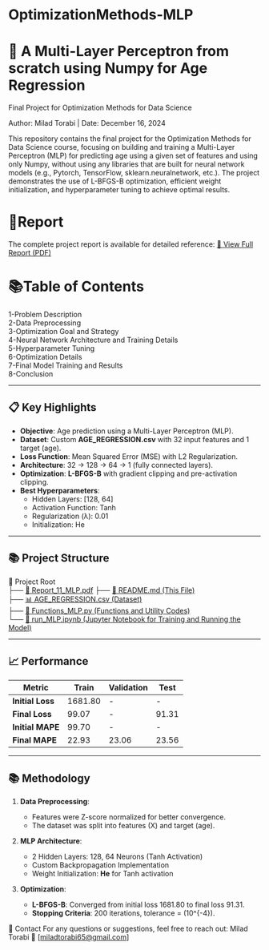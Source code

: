 # OptimizationMethods-MLP
# 🧠 A Multi-Layer Perceptron from scratch using Numpy for Age Regression
Final Project for Optimization Methods for Data Science

Author: Milad Torabi | Date: December 16, 2024

This repository contains the final project for the Optimization Methods for Data Science course, focusing on building and training a Multi-Layer Perceptron (MLP) for predicting age using a given set of features and using only Numpy, without using any libraries that are built for neural network models (e.g., Pytorch, TensorFlow, sklearn.neuralnetwork, etc.). The project demonstrates the use of L-BFGS-B optimization, efficient weight initialization, and hyperparameter tuning to achieve optimal results.

# 📄Report
The complete project report is available for detailed reference:
[📘 View Full Report (PDF)](./Report_MLP.pdf)

# 📚Table of Contents
1-Problem Description  
2-Data Preprocessing  
3-Optimization Goal and Strategy  
4-Neural Network Architecture and Training Details  
5-Hyperparameter Tuning  
6-Optimization Details  
7-Final Model Training and Results  
8-Conclusion  

---

## 📋 **Key Highlights**
- **Objective**: Age prediction using a Multi-Layer Perceptron (MLP).  
- **Dataset**: Custom **AGE_REGRESSION.csv** with 32 input features and 1 target (age).  
- **Loss Function**: Mean Squared Error (MSE) with L2 Regularization.  
- **Architecture**: 32 → 128 → 64 → 1 (fully connected layers).  
- **Optimization**: **L-BFGS-B** with gradient clipping and pre-activation clipping.  
- **Best Hyperparameters**:  
  - Hidden Layers: [128, 64]  
  - Activation Function: Tanh  
  - Regularization (λ): 0.01  
  - Initialization: He  

---

## 📚 **Project Structure**
📂 Project Root  
├── [📘 Report_11_MLP.pdf](Report_MLP.pdf)
├── [📄 README.md (This File)]()  
├── [📊 AGE_REGRESSION.csv (Dataset)](AGE_PREDICTION.csv)  
├── [📜 Functions_MLP.py (Functions and Utility Codes)]()  
└── [📒 run_MLP.ipynb (Jupyter Notebook for Training and Running the Model)]()  

---

## 📈 **Performance**
| **Metric**         | **Train**         | **Validation**    | **Test**         |
|-------------------|-------------------|-------------------|------------------|
| **Initial Loss**   | 1681.80           | -                 | -                |
| **Final Loss**     | 99.07             | -                 | 91.31            |
| **Initial MAPE**   | 99.70             | -                 | -                |
| **Final MAPE**     | 22.93             | 23.06             | 23.56            |

---

## 📚 **Methodology**
1. **Data Preprocessing**:  
   - Features were Z-score normalized for better convergence.  
   - The dataset was split into features (X) and target (age).  

2. **MLP Architecture**:  
   - 2 Hidden Layers: 128, 64 Neurons (Tanh Activation)  
   - Custom Backpropagation Implementation  
   - Weight Initialization: **He** for Tanh activation  

3. **Optimization**:  
   - **L-BFGS-B**: Converged from initial loss 1681.80 to final loss 91.31.  
   - **Stopping Criteria**: 200 iterations, tolerance = \(10^{-4}\).  

📧 Contact
For any questions or suggestions, feel free to reach out:
Milad Torabi
📧 [miladtorabi65@gmail.com]



